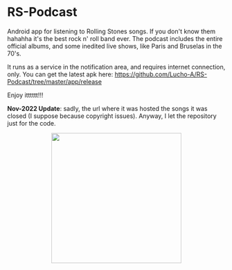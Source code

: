 # RS-Podcast

Android app for listening to Rolling Stones songs. If you don't know them hahahha it's the best rock n' roll band ever. The podcast includes the entire official albums, and some inedited live shows, like Paris and Bruselas in the 70's.

It runs as a service in the notification area, and requires internet connection, only. You can get the latest apk here: https://github.com/Lucho-A/RS-Podcast/tree/master/app/release

Enjoy itttttt!!!

__Nov-2022 Update__: sadly, the url where it was hosted the songs it was closed (I suppose because copyright issues). Anyway, I let the repository just for the code.

<p align="center">
<img height="300" src="https://user-images.githubusercontent.com/40904281/192660100-2e176bbc-e63b-45cf-b309-38559457fcec.png">
</p>

<p align="center">
</p>
